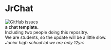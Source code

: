 # JrChat
![GitHub issues](https://img.shields.io/github/issues/ItzJerry317/JrChat)   
**a chat template.**  
Including two people doing this repositry.  
We are students, so the update will be a little slow.  
*Junior high school lol we are only 12yrs*  
